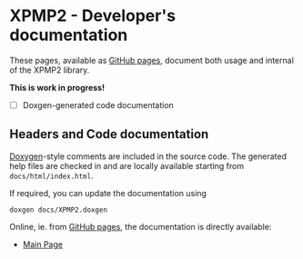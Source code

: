 XPMP2 - Developer's documentation
===

These pages, available as [GitHub pages](https://twinfan.github.io/XPMP2/),
document both usage and internal of the XPMP2 library.

**This is work in progress!**

- [ ] Doxgen-generated code documentation


Headers and Code documentation
--

[Doxygen](http://www.doxygen.nl/)-style comments are included
in the source code. The generated help files are checked in and are
locally available starting from `docs/html/index.html`.

If required, you can update the documentation using
```
doxgen docs/XPMP2.doxgen
```

Online, ie. from [GitHub pages](https://twinfan.github.io/XPMP2/),
the documentation is directly available:

- [Main Page](html/index.html)
